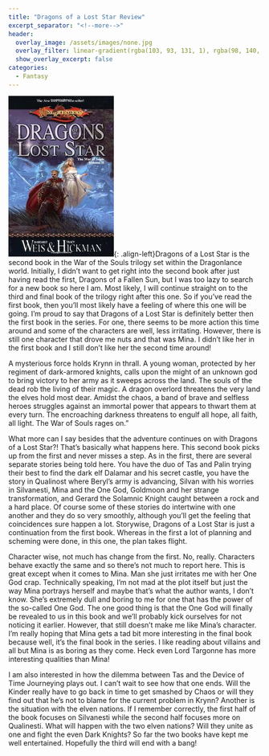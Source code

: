 ```yaml
---
title: "Dragons of a Lost Star Review"
excerpt_separator: "<!--more-->"
header:
  overlay_image: /assets/images/none.jpg
  overlay_filter: linear-gradient(rgba(103, 93, 131, 1), rgba(98, 140, 204, 1))
  show_overlay_excerpt: false
categories:
  - Fantasy
---
```

![dragons-lost-star-cover](/assets/images/dragons-lost-star.jpg){: .align-left}Dragons of a Lost Star is the second book in the War of the Souls trilogy set within the Dragonlance world. Initially, I didn’t want to get right into the second book after just having read the first, Dragons of a Fallen Sun, but I was too lazy to search for a new book so here I am. Most likely, I will continue straight on to the third and final book of the trilogy right after this one. So if you’ve read the first book, then you’ll most likely have a feeling of where this one will be going. I’m proud to say that Dragons of a Lost Star is definitely better then the first book in the series. For one, there seems to be more action this time around and some of the characters are well, less irritating. However, there is still one character that drove me nuts and that was Mina. I didn’t like her in the first book and I still don’t like her the second time around!

A mysterious force holds Krynn in thrall. A young woman, protected by her regiment of dark-armored knights, calls upon the might of an unknown god to bring victory to her army as it sweeps across the land. The souls of the dead rob the living of their magic. A dragon overlord threatens the very land the elves hold most dear. Amidst the chaos, a band of brave and selfless heroes struggles against an immortal power that appears to thwart them at every turn. The encroaching darkness threatens to engulf all hope, all faith, all light. The War of Souls rages on.”

What more can I say besides that the adventure continues on with Dragons of a Lost Star?! That’s basically what happens here. This second book picks up from the first and never misses a step. As in the first, there are several separate stories being told here. You have the duo of Tas and Palin trying their best to find the dark elf Dalamar and his secret castle, you have the story in Qualinost where Beryl’s army is advancing, Silvan with his worries in Silvanesti, Mina and the One God, Goldmoon and her strange transformation, and Gerard the Solamnic Knight caught between a rock and a hard place. Of course some of these stories do intertwine with one another and they do so very smoothly, although you’ll get the feeling that coincidences sure happen a lot. Storywise, Dragons of a Lost Star is just a continuation from the first book. Whereas in the first a lot of planning and scheming were done, in this one, the plan takes flight.

Character wise, not much has change from the first. No, really. Characters behave exactly the same and so there’s not much to report here. This is great except when it comes to Mina. Man she just irritates me with her One God crap. Technically speaking, I’m not mad at the plot itself but just the way Mina portrays herself and maybe that’s what the author wants, I don’t know. She’s extremely dull and boring to me for one that has the power of the so-called One God. The one good thing is that the One God will finally be revealed to us in this book and we’ll probably kick ourselves for not noticing it earlier. However, that still doesn’t make me like Mina’s character. I’m really hoping that Mina gets a tad bit more interesting in the final book because well, it’s the final book in the series. I like reading about villains and all but Mina is as boring as they come. Heck even Lord Targonne has more interesting qualities than Mina!

I am also interested in how the dilemma between Tas and the Device of Time Journeying plays out. I can’t wait to see how that one ends. Will the Kinder really have to go back in time to get smashed by Chaos or will they find out that he’s not to blame for the current problem in Krynn? Another is the situation with the elven nations. If I remember correctly, the first half of the book focuses on Silvanesti while the second half focuses more on Qualinesti. What will happen with the two elven nations? Will they unite as one and fight the even Dark Knights? So far the two books have kept me well entertained. Hopefully the third will end with a bang!